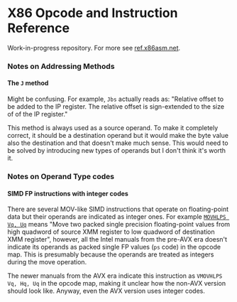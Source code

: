 # X86 Opcode and Instruction Reference

Work-in-progress repository. For more see [ref.x86asm.net](http://ref.x86asm.net).

### Notes on Addressing Methods

#### The `J` method

Might be confusing. For example, `Jbs` actually reads as: "Relative offset to be added to the IP register. The relative offset is sign-extended to the size of of the IP register."

This method is always used as a source operand. To make it completely correct, it should be a destination operand but it would make the byte value also the destination and that doesn't make much sense. This would need to be solved by introducing new types of operands but I don't think it's worth it.

### Notes on Operand Type codes

#### SIMD FP instructions with integer codes

There are several MOV-like SIMD instructions that operate on floating-point data but their operands are indicated as integer ones. For example [`MOVHLPS Vq, Uq`](http://ref.x86asm.net/geek.html#x0F12) means "Move two packed single precision floating-point values from high quadword of source XMM register to low quadword of destination XMM register", however, all the Intel manuals from the pre-AVX era doesn't indicate its operands as packed single FP values (`ps` code) in the opcode map. This is presumably because the operands are treated as integers during the move operation.

The newer manuals from the AVX era indicate this instruction as `VMOVHLPS Vq, Hq, Uq` in the opcode map, making it unclear how the non-AVX version should look like. Anyway, even the AVX version uses integer codes.